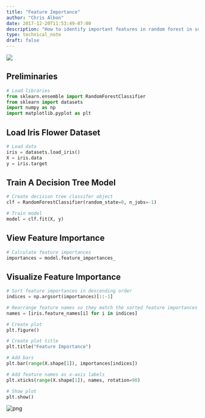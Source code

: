 ```yaml
---
title: "Feature Importance"
author: "Chris Albon"
date: 2017-12-20T11:53:49-07:00
description: "How to identify important features in random forest in scikit-learn."
type: technical_note
draft: false
---
```

<a alt="Feature Importance" href="https://machinelearningflashcards.com">
    <img src="feature_importance/Feature_Importance_print.png" class="flashcard center-block">
</a>

## Preliminaries


```python
# Load libraries
from sklearn.ensemble import RandomForestClassifier
from sklearn import datasets
import numpy as np
import matplotlib.pyplot as plt
```

## Load Iris Flower Dataset


```python
# Load data
iris = datasets.load_iris()
X = iris.data
y = iris.target
```

## Train A Decision Tree Model


```python
# Create decision tree classifer object
clf = RandomForestClassifier(random_state=0, n_jobs=-1)

# Train model
model = clf.fit(X, y)
```

## View Feature Importance


```python
# Calculate feature importances
importances = model.feature_importances_
```

## Visualize Feature Importance


```python
# Sort feature importances in descending order
indices = np.argsort(importances)[::-1]

# Rearrange feature names so they match the sorted feature importances
names = [iris.feature_names[i] for i in indices]

# Create plot
plt.figure()

# Create plot title
plt.title("Feature Importance")

# Add bars
plt.bar(range(X.shape[1]), importances[indices])

# Add feature names as x-axis labels
plt.xticks(range(X.shape[1]), names, rotation=90)

# Show plot
plt.show()
```


![png](feature_importance_11_0.png)

